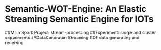# Semantic-WOT-Engine: An Elastic Streaming Semantic Engine for IOTs
##Main Spark Project: stream-processing
##Experiment: single and cluster experiments
##DataGenerator: Streaming RDF data generating and receiving 
